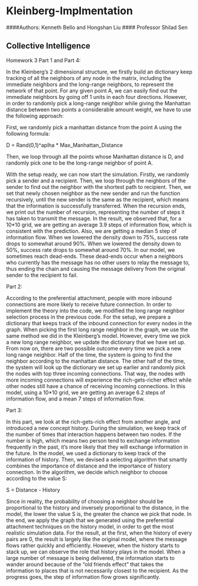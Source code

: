 # Kleinberg-Implmentation
####Authors: Kenneth Bello and Hongshan Liu ####
Professor Shilad Sen

Collective Intelligence
 ---
Homework 3
Part 1 and Part 4:
 
In the Kleinberg’s 2 dimensional structure, we firstly build an dictionary keep tracking of all the neighbors of any node in the matrix, including the immediate neighbors and the long-range neighbors, to represent the network of that point. For any given point A, we can easily find out the immediate neighbors by going off 1 units in each four directions. However, in order to randomly pick a long-range neighbor while giving the Manhattan distance between two points a considerable amount weight, we have to use the following approach:
 
First, we randomly pick a manhattan distance from the point A using the following formula:
 
D = Rand(0,1)^aplha * Max_Manhattan_Distance
 
Then, we loop through all the points whose Manhattan distance is D, and randomly pick one to be the long-range neighbor of point A.
 
With the setup ready, we can now start the simulation. Firstly, we randomly pick a sender and a recipient. Then, we loop through the neighbors of the sender to find out the neighbor with the shortest path to recipient. Then, we set that newly chosen neighbor as the new sender and run the function recursively, until the new sender is the same as the recipient, which means that the information is successfully transferred. When the recursion ends, we print out the number of recursion, representing the number of steps it has taken to transmit the message.
In the result, we observed that, for a 10*10 grid, we are getting an average 3.9 steps of information flow, which is consistent with the prediction. Also, we are getting a median 5 step of information flow.
When we lowered the density down to 75%, success rate drops to somewhat around 90%. When we lowered the density down to 50%, success rate drops to somewhat around 70%.
In our model, we sometimes reach dead-ends. These dead-ends occur when a neighbors who currently has the message has no other users to relay the message to, thus ending the chain and causing the message delivery from the original sender to the recipient to fail.
 
 
Part 2:
 
According to the preferential attachment, people with more inbound connections are more likely to receive future connection. In order to implement the theory into the code, we modified the long range neighbor selection process in the previous code.
For the setup, we prepare a dictionary that keeps track of the inbound connection for every nodes in the graph. When picking the first long range neighbor in the graph, we use the same method we did in the Kleinberg’s model. However, every time we pick a new long range neighbor, we update the dictionary that we have set up. From now on, there are two possible outcome every time we pick a new long range neighbor. Half of the time, the system is going to find the neighbor according to the manhattan distance. The other half of the time, the system will look up the dictionary we set up earlier and randomly pick the nodes with top three incoming connections. That way, the nodes with more incoming connections will experience the rich-gets-richer effect while other nodes still have a chance of receiving incoming connections.
In this model, using a 10*10 grid, we are getting an average 6.2 steps of information flow, and a mean 7 steps of information flow.
 
Part 3:
 
In this part, we look at the rich-gets-rich effect from another angle, and introduced a new concept history. During the simulation, we keep track of the number of times that interaction happens between two nodes. If the number is high, which means two person tend to exchange information frequently in the past, it’s more likely that they will exchange information in the future. In the model, we used a dictionary to keep track of the information of history.
Then, we devised a selecting algorithm that smartly combines the importance of distance and the importance of history connection. In the algorithm, we decide which neighbor to choose according to the value S:
 
S = Distance - History
 
Since in reality, the probability of choosing a neighbor should be proportional to the history and inversely proportional to the distance, in the model, the lower the value S is, the greater the chance we pick that node.
In the end, we apply the graph that we generated using the preferential attachment techniques on the history model, in order to get the most realistic simulation data.
For the result, at the first, when the history of every pairs are 0, the result is largely like the original model, where the message flows rather quickly and efficiently. However, when the history starts to stack up, we can observe the role that history plays in the model. When a large number of message is being delivered, the information starts to wander around because of the “old friends effect” that takes the information to places that is not necessarily closest to the recipient. As the progress goes, the step of information flow grows significantly.
